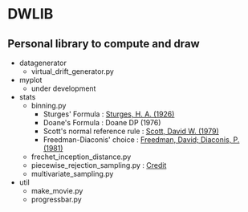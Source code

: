 # DWLIB

## Personal library to compute and draw

- datagenerator
  - virtual_drift_generator.py
- myplot
  - under development
- stats
  - binning.py
    - Sturges' Formula : [Sturges, H. A. (1926)](https://www.tandfonline.com/doi/abs/10.1080/01621459.1926.10502161)
    - Doane's Formula : Doane DP (1976)
    - Scott's normal reference rule : [Scott, David W. (1979)](https://academic.oup.com/biomet/article-abstract/66/3/605/232642)
    - Freedman-Diaconis' choice : [Freedman, David; Diaconis, P. (1981)](https://bayes.wustl.edu/Manual/FreedmanDiaconis1_1981.pdf)
  - frechet_inception_distance.py
  - piecewise_rejection_sampling.py : [Credit](https://axect.github.io/posts/006_prs/)
  - multivariate_sampling.py
- util
  - make_movie.py
  - progressbar.py
